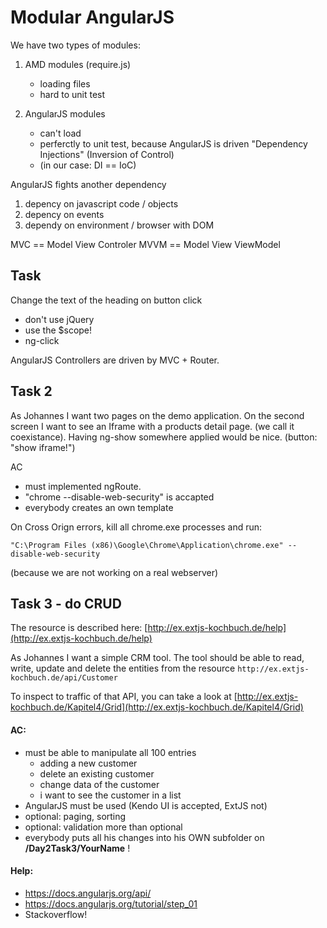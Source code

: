 # Modular AngularJS 

 We have two types of modules:

1. AMD modules (require.js)
	* loading files
	* hard to unit test


2. AngularJS modules

	* can't load
	* perferctly to unit test, because AngularJS is driven "Dependency Injections" (Inversion of Control)
	* (in our case: DI == IoC)



AngularJS fights another dependency

1. depency on javascript code / objects
2. depency on events
3. dependy on environment / browser with DOM


MVC == Model View Controler
MVVM == Model View ViewModel


## Task

Change the text of the heading on button click

* don't use jQuery
* use the $scope!
* ng-click


AngularJS Controllers are driven by MVC + Router. 


## Task 2

As Johannes I want two pages on the demo application.
On the second screen I want to see an Iframe with a products detail page. (we call it coexistance). Having ng-show somewhere applied would be nice. (button: "show iframe!")

AC
- must implemented ngRoute.  
- "chrome --disable-web-security" is accapted  
- everybody creates an own template  



On Cross Orign errors, kill all chrome.exe processes and run:
```
"C:\Program Files (x86)\Google\Chrome\Application\chrome.exe" --disable-web-security
```

(because we are not working on a real webserver)


## Task 3 - do CRUD

The resource is described here:
[http://ex.extjs-kochbuch.de/help](http://ex.extjs-kochbuch.de/help)

As Johannes I want a simple CRM tool. The tool should be able to read, write, update and delete the entities from the resource 
`http://ex.extjs-kochbuch.de/api/Customer`

To inspect to traffic of that API, you can take a look at
[http://ex.extjs-kochbuch.de/Kapitel4/Grid](http://ex.extjs-kochbuch.de/Kapitel4/Grid)

#### AC:

- must be able to manipulate all 100 entries
	- adding a new customer
	- delete an existing customer
	- change data of the customer
	- i want to see the customer in a list
- AngularJS must be used (Kendo UI is accepted, ExtJS not)
- optional: paging, sorting
- optional: validation more than optional
- everybody puts all his changes into his OWN subfolder on **/Day2Task3/YourName** !

#### Help:

* https://docs.angularjs.org/api/  
* https://docs.angularjs.org/tutorial/step_01
* Stackoverflow!